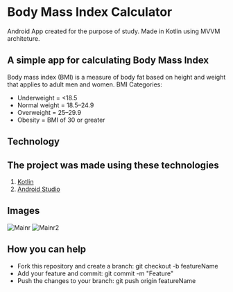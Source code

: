 # Body Mass Index Calculator

Android App created for the purpose of study. Made in Kotlin using MVVM architeture.

## A simple app for calculating Body Mass Index
 Body mass index (BMI) is a measure of body fat based on height and weight that applies to adult men and women.
 BMI Categories:
*  Underweight = <18.5
*  Normal weight = 18.5–24.9
*  Overweight = 25–29.9
*  Obesity = BMI of 30 or greater

## Technology
## The project was made using these technologies
1.  [Kotlin](https://kotlinlang.org)
2.  [Android Studio](https://www.google.com.br/search?client=opera&q=android+studio&sourceid=opera&ie=UTF-8&oe=UTF-8)

## Images
![Mainr](https://i.imgur.com/V7uNcvT.png)   ![Mainr2](https://i.imgur.com/khX6HDy.png) 

## How you can help
* Fork this repository and create a branch: git checkout -b featureName 
* Add your feature and commit: git commit -m "Feature"  
* Push the changes to your branch: git push origin featureName
